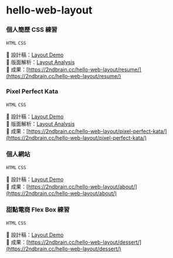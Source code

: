 # hello-web-layout
### 個人簡歷 CSS 練習 
`HTML` `CSS`

📍 設計稿：[Layout Demo](https://2ndbrain.cc/hello-web-layout/resume/img/design.png)  
📍 版面解析：[Layout Analysis](https://2ndbrain.cc/hello-web-layout/resume/img/layout.png)  
📍 成果：[https://2ndbrain.cc/hello-web-layout/resume/](https://2ndbrain.cc/hello-web-layout/resume/)  

### Pixel Perfect Kata
`HTML` `CSS`

📍 設計稿：[Layout Demo](https://2ndbrain.cc/hello-web-layout/pixel-perfect-kata/img/design.png)  
📍 版面解析：[Layout Analysis](https://2ndbrain.cc/hello-web-layout/pixel-perfect-kata/img/layout.png)  
📍 成果：[https://2ndbrain.cc/hello-web-layout/pixel-perfect-kata/](https://2ndbrain.cc/hello-web-layout/pixel-perfect-kata/)

### 個人網站
`HTML` `CSS`

📍 設計稿：[Layout Demo](https://2ndbrain.cc/hello-web-layout/about/img/design.png)  
📍 成果：[https://2ndbrain.cc/hello-web-layout/about/](https://2ndbrain.cc/hello-web-layout/about/)

### 甜點電商 Flex Box 練習
`HTML` `CSS`

📍 設計稿：[Layout Demo](https://2ndbrain.cc/hello-web-layout/dessert/img/design.png)   
📍 成果：[https://2ndbrain.cc/hello-web-layout/dessert/](https://2ndbrain.cc/hello-web-layout/dessert/) 